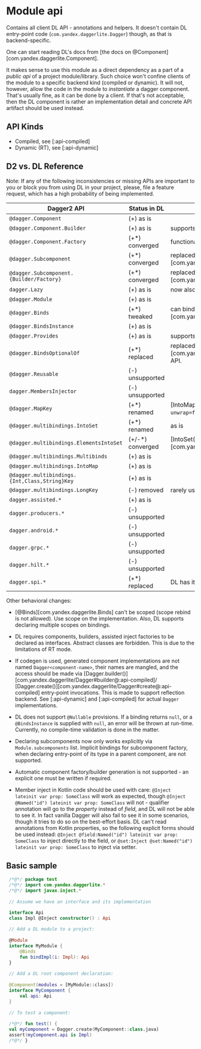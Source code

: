 # Module api

Contains all client DL API - annotations and helpers. It doesn't contain DL entry-point code
(`com.yandex.daggerlite.Dagger`) though, as that is backend-specific.

One can start reading DL's docs from [the docs on @Component][com.yandex.daggerlite.Component].

It makes sense to use this module as a direct
dependency as a part of a _public api_ of a project module/library. Such choice won't confine clients of the module
to a specific backend kind (compiled or dynamic). It will not, however, allow the code in the module to
_instantiate_ a dagger component. That's usually fine, as it can be done by a client. If that's not acceptable, then
the DL component is rather an implementation detail and concrete API artifact should be used instead.

## API Kinds

- Compiled, see [:api-compiled]
- Dynamic (RT), see [:api-dynamic]

## D2 vs. DL Reference

Note: If any of the following inconsistencies or missing APIs are important to you or block you from using DL in your
project, please, file a feature request, which has a high probability of being implemented.

| Dagger2 API                                   | Status in DL     | Notes                                                                           |
|-----------------------------------------------|------------------|---------------------------------------------------------------------------------|
| `@dagger.Component`                           | (+) as is        |                                                                                 |
| `@dagger.Component.Builder`                   | (+) as is        | supports factory method as well                                                 |
| `@dagger.Component.Factory`                   | (+*) converged   | functionality merged into `@Builder`                                            |
| `@dagger.Subcomponent`                        | (+*) converged   | replaced by [Component(isRoot = false)][com.yandex.daggerlite.Component]        |
| `@dagger.Subcomponent.{Builder/Factory}`      | (+*) converged   | replaced by [Component.Builder][com.yandex.daggerlite.Component.Builder]        |
| `dagger.Lazy`                                 | (+) as is        | now also extends `javax.inject.Provider`                                        |
| `@dagger.Module`                              | (+) as is        |                                                                                 |
| `@dagger.Binds`                               | (+*) tweaked     | can bind zero/multiple alternatives, see [Binds][com.yandex.daggerlite.Binds]   |
| `@dagger.BindsInstance`                       | (+) as is        |                                                                                 |
| `@dagger.Provides`                            | (+) as is        | supports conditional provision                                                  |
| `@dagger.BindsOptionalOf`                     | (+*) replaced    | replaced with [Variant][com.yandex.daggerlite.ComponentVariantDimension] API.   |
| `@dagger.Reusable`                            | (-) unsupported  |                                                                                 |
| `dagger.MembersInjector`                      | (-) unsupported  |                                                                                 |
| `@dagger.MapKey`                              | (+*) renamed     | [IntoMap.Key][com.yandex.daggerlite.IntoMap.Key], `unwrap=false` is unsupported |
| `@dagger.multibindings.IntoSet`               | (+*) renamed     | as is                                                                           |
| `@dagger.multibindings.ElementsIntoSet`       | (+/-*) converged | [IntoSet(flatten = true)][com.yandex.daggerlite.IntoSet]                        |
| `@dagger.multibindings.Multibinds`            | (+) as is        |                                                                                 |
| `@dagger.multibindings.IntoMap`               | (+) as is        |                                                                                 |
| `@dagger.multibindings.{Int,Class,String}Key` | (+) as is        |                                                                                 |
| `@dagger.multibindings.LongKey`               | (-) removed      | rarely used, can be written by hand at zero cost.                               |
| `dagger.assisted.*`                           | (+) as is        |                                                                                 |
| `dagger.producers.*`                          | (-) unsupported  |                                                                                 |
| `dagger.android.*`                            | (-) unsupported  |                                                                                 |
| `dagger.grpc.*`                               | (-) unsupported  |                                                                                 |
| `dagger.hilt.*`                               | (-) unsupported  |                                                                                 |
| `dagger.spi.*`                                | (+*) replaced    | DL has its own model for SPI, see [:spi]                                        |

Other behavioral changes:

- [@Binds][com.yandex.daggerlite.Binds] can't be scoped (scope rebind is not allowed). Use scope on the implementation.
  Also, DL supports declaring multiple scopes on bindings.

- DL requires components, builders, assisted inject factories to be declared as interfaces. 
  Abstract classes are forbidden. This is due to the limitations of RT mode.

- If codegen is used, generated component implementations are not named `Dagger<component-name>`,
  their names are mangled, and the access should be made via
  [Dagger.builder()][com.yandex.daggerlite/Dagger#builder@:api-compiled]/
  [Dagger.create()][com.yandex.daggerlite/Dagger#create@:api-compiled] entry-point invocations.
  This is made to support reflection backend.
  See [:api-dynamic] and [:api-compiled] for actual `Dagger` implementations.

- DL does not support `@Nullable` provisions. If a binding returns `null`, or a `@BindsInstance` is supplied with
  `null`, an error will be thrown at run-time. Currently, no compile-time validation is done in the matter.

- Declaring subcomponents now only works explicitly via `Module.subcomponents` list.
  Implicit bindings for subcomponent factory, when declaring entry-point of its type in a parent component,
  are not supported.

- Automatic component factory/builder generation is not supported - an explicit one must be written if required.

- Member inject in Kotlin code should be used with care:
  `@Inject lateinit var prop: SomeClass` will work as expected,
  though `@Inject @Named("id") lateinit var prop: SomeClass` will not - qualifier annotation will go to the *property*
  instead of *field*, and DL will not be able to see it.
  In fact vanilla Dagger will also fail to see it in some scenarios, though it tries to do so on the best-effort basis.
  DL can't read annotations from Kotlin properties, so the following explicit forms should be used instead:
  `@Inject @field:Named("id") lateinit var prop: SomeClass` to inject directly to the field, or
  `@set:Inject @set:Named("id") lateinit var prop: SomeClass` to inject via setter.

## Basic sample

```kotlin
 /*@*/ package test
 /*@*/ import com.yandex.daggerlite.*
 /*@*/ import javax.inject.*
 
 // Assume we have an interface and its implementation 

 interface Api
 class Impl @Inject constructor() : Api
 
 // Add a DL module to a project:
 
 @Module
 interface MyModule {
     @Binds
     fun bindImpl(i: Impl): Api
 }
 
 // Add a DL root component declaration:
 
 @Component(modules = [MyModule::class])
 interface MyComponent {
     val api: Api
 }
 
 // To test a component:
 
 /*@*/ fun test() {
 val myComponent = Dagger.create(MyComponent::class.java)
 assert(myComponent.api is Impl)  
 /*@*/ }

```